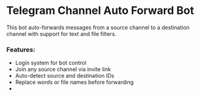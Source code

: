 # Telegram Channel Auto Forward Bot

This bot auto-forwards messages from a source channel to a destination channel with support for text and file filters.

### Features:
- Login system for bot control
- Join any source channel via invite link
- Auto-detect source and destination IDs
- Replace words or file names before forwarding
- 

